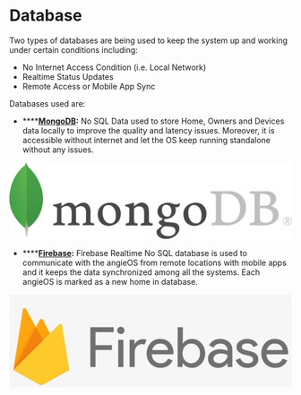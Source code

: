 # Database

Two types of databases are being used to keep the system up and working under certain conditions including:

* No Internet Access Condition \(i.e. Local Network\)
* Realtime Status Updates
* Remote Access or Mobile App Sync

Databases used are:

* \*\*\*\*[**MongoDB**](https://www.mongodb.com/)**:** No SQL Data used to store Home, Owners and Devices data locally to improve the quality and latency issues. Moreover, it is accessible without internet and let the OS keep running standalone without any issues.

![](../../.gitbook/assets/image%20%285%29.png)

* \*\*\*\*[**Firebase**](https://firebase.google.com/)**:** Firebase Realtime No SQL database is used to communicate with the angieOS from remote locations with mobile apps and it keeps the data synchronized among all the systems. Each angieOS is marked as a new home in database.

![](../../.gitbook/assets/image%20%2818%29.png)




